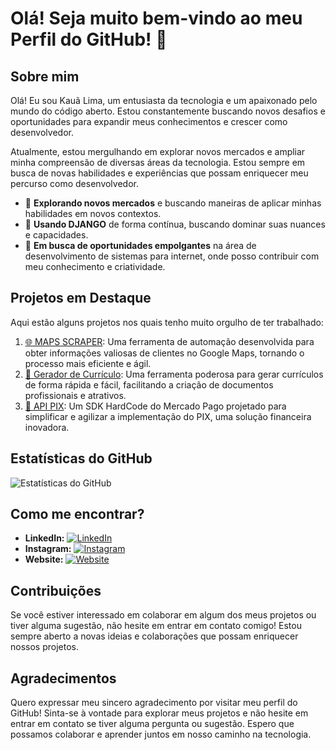 # Olá! Seja muito bem-vindo ao meu Perfil do GitHub! 👋

## Sobre mim

Olá! Eu sou Kauã Lima, um entusiasta da tecnologia e um apaixonado pelo mundo do código aberto. Estou constantemente buscando novos desafios e oportunidades para expandir meus conhecimentos e crescer como desenvolvedor.

Atualmente, estou mergulhando em explorar novos mercados e ampliar minha compreensão de diversas áreas da tecnologia. Estou sempre em busca de novas habilidades e experiências que possam enriquecer meu percurso como desenvolvedor.

- 🚀 **Explorando novos mercados** e buscando maneiras de aplicar minhas habilidades em novos contextos.
- 🌱 **Usando DJANGO** de forma contínua, buscando dominar suas nuances e capacidades.
- 💼 **Em busca de oportunidades empolgantes** na área de desenvolvimento de sistemas para internet, onde posso contribuir com meu conhecimento e criatividade.

## Projetos em Destaque

Aqui estão alguns projetos nos quais tenho muito orgulho de ter trabalhado:

1. [🌐 MAPS SCRAPER](https://github.com/Henrique3h0/maps): Uma ferramenta de automação desenvolvida para obter informações valiosas de clientes no Google Maps, tornando o processo mais eficiente e ágil.
2. [📄 Gerador de Currículo](https://github.com/Henrique3h0/curriculum_generator): Uma ferramenta poderosa para gerar currículos de forma rápida e fácil, facilitando a criação de documentos profissionais e atrativos.
3. [💸 API PIX](https://github.com/Henrique3h0/API-PIX): Um SDK HardCode do Mercado Pago projetado para simplificar e agilizar a implementação do PIX, uma solução financeira inovadora.

## Estatísticas do GitHub

![Estatísticas do GitHub](https://github-readme-stats.vercel.app/api?username=Henrique3h0&show_icons=true&theme=radical&bg_color=00000000)

## Como me encontrar?

- **LinkedIn:** [![LinkedIn](https://img.shields.io/badge/-Kau%C3%A3%20Lima-blue?style=flat-square&logo=Linkedin&logoColor=white&link=https://www.linkedin.com/in/kau%C3%A3-lima-ba80912bb/)](https://www.linkedin.com/in/kau%C3%A3-lima-ba80912bb/)
- **Instagram:** [![Instagram](https://img.shields.io/badge/-@000__kaua000-E4405F?style=flat-square&logo=Instagram&logoColor=white&link=https://www.instagram.com/000_kaua000/)](https://www.instagram.com/000_kaua000/)
- **Website:** [![Website](https://img.shields.io/badge/-Meu%20Site-ff69b4?style=flat-square&logo=Google-Chrome&logoColor=white&link=https://henrique3h0.github.io/)](https:/limawebvision.site)

## Contribuições

Se você estiver interessado em colaborar em algum dos meus projetos ou tiver alguma sugestão, não hesite em entrar em contato comigo! Estou sempre aberto a novas ideias e colaborações que possam enriquecer nossos projetos.

## Agradecimentos

Quero expressar meu sincero agradecimento por visitar meu perfil do GitHub! Sinta-se à vontade para explorar meus projetos e não hesite em entrar em contato se tiver alguma pergunta ou sugestão. Espero que possamos colaborar e aprender juntos em nosso caminho na tecnologia.
